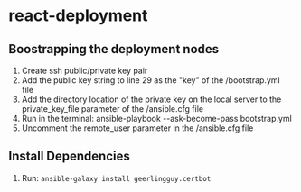 # react-deployment

## Boostrapping the deployment nodes
1. Create ssh public/private key pair
2. Add the public key string to line 29 as the "key" of the /bootstrap.yml file
3. Add the directory location of the private key on the local server to the private_key_file parameter of the /ansible.cfg file
4. Run in the terminal: ansible-playbook --ask-become-pass bootstrap.yml
5. Uncomment the remote_user parameter in the /ansible.cfg file

## Install Dependencies
1. Run: `ansible-galaxy install geerlingguy.certbot`